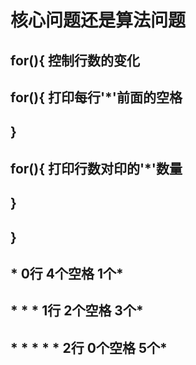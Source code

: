 # 核心问题还是算法问题

## for(){			控制行数的变化
##	for(){			打印每行'*'前面的空格
##		
##	}				
##	for(){			打印行数对印的'*'数量
##		
##	}
##	}

## 	       *		0行			4个空格			1个*
##	     * * *		1行			2个空格			3个*
##	   * * * * *        	2行			0个空格			5个*
##	   
##	   
##	   